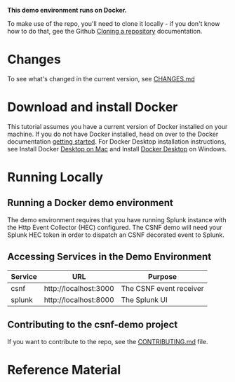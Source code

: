 **This demo environment runs on Docker.**

To make use of the repo, you'll need to clone it locally - if you don't know how to do that, gee the Github [Cloning a repository](https://docs.github.com/en/github/creating-cloning-and-archiving-repositories/cloning-a-repository) documentation.

# Changes

To see what's changed in the current version, see [CHANGES.md](https://github.com/onug/CSNF/blob/main/demo-service/CHANGES.md)

# Download and install Docker

This tutorial assumes you have a current version of Docker installed on your machine. If you do not have Docker installed, head on over to the Docker documentation [getting started](https://docs.docker.com/get-started/). For Docker Desktop installation instructions, see Install Docker [Desktop on Mac](https://docs.docker.com/desktop/mac/install/) and Install [Docker Desktop](https://docs.docker.com/desktop/windows/install/) on Windows.

# Running Locally

## Running a Docker demo environment

The demo environment requires that you have running Splunk instance with the Http Event Collector (HEC) configured. The CSNF demo will need your Splunk HEC token in order to dispatch an CSNF decorated event to Splunk.

## Accessing Services in the Demo Environment

| Service | URL                   | Purpose                 |
| ------- | --------------------- | ----------------------- |
| csnf    | http://localhost:3000 | The CSNF event receiver |
| splunk  | http://localhost:8000 | The Splunk UI           |

## Contributing to the csnf-demo project

If you want to contribute to the repo, see the [CONTRIBUTING.md](https://github.com/onug/CSNF/blob/main/demo-service/CONTRIBUTING.md) file.

# Reference Material
